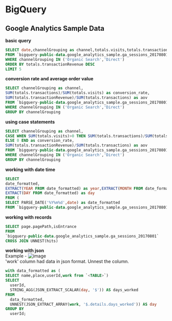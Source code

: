 # BigQuery
## Google Analytics Sample Data
**basic query**<br>
```SQL
SELECT date,channelGrouping as channel,totals.visits,totals.transactionRevenue 
FROM `bigquery-public-data.google_analytics_sample.ga_sessions_20170801` 
WHERE channelGrouping IN ('Organic Search','Direct')
ORDER BY totals.transactionRevenue DESC
LIMIT 5
```
**conversion rate and average order value**<br>
```SQL
SELECT channelGrouping as channel,
SUM(totals.transactions)/SUM(totals.visits) as conversion_rate,
SUM(totals.transactionRevenue)/SUM(totals.transactions) as aov
FROM `bigquery-public-data.google_analytics_sample.ga_sessions_20170801` 
WHERE channelGrouping IN ('Organic Search','Direct')
GROUP BY channelGrouping
```
**using case statements**<br>
```SQL
SELECT channelGrouping as channel,
CASE WHEN SUM(totals.visits)>0 THEN SUM(totals.transactions)/SUM(totals.visits)
ELSE 0 END as conversion_rate,
SUM(totals.transactionRevenue)/SUM(totals.transactions) as aov
FROM `bigquery-public-data.google_analytics_sample.ga_sessions_20170801` 
WHERE channelGrouping IN ('Organic Search','Direct')
GROUP BY channelGrouping
```
**working with date time**<br>
```SQL
SELECT 
date_formatted,
EXTRACT(YEAR FROM date_formatted) as year,EXTRACT(MONTH FROM date_formatted) as month,
EXTRACT(DAY FROM date_formatted) as day
FROM (
SELECT PARSE_DATE('%Y%m%d',date) as date_formatted
FROM `bigquery-public-data.google_analytics_sample.ga_sessions_20170801`)
```
**working with records**<br>
```SQL
SELECT page.pagePath,isEntrance
FROM 
`bigquery-public-data.google_analytics_sample.ga_sessions_20170801`
CROSS JOIN UNNEST(hits)
```
**working with json**<br>
Example - ![image](https://github.com/SHRIDHARKN/data_science/assets/74343939/0aca945e-f9f2-405c-a5cb-c4c2e250f97d)<br>
'work' column had data in json format. Unnest the column.<br>
```SQL
with data_formatted as (
SELECT name,place,userId,work from `<TABLE>`)
SELECT
  userId,
  STRING_AGG(JSON_EXTRACT_SCALAR(day, '$')) AS days_worked
FROM
  data_formatted,
  UNNEST(JSON_EXTRACT_ARRAY(work, '$.details.days_worked')) AS day
GROUP BY
  userId;
```



